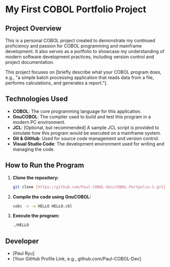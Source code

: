 # My First COBOL Portfolio Project

## Project Overview

This is a personal COBOL project created to demonstrate my continued proficiency and passion for COBOL programming and mainframe development. It also serves as a portfolio to showcase my understanding of modern software development practices, including version control and project documentation.

This project focuses on [briefly describe what your COBOL program does, e.g., "a simple batch processing application that reads data from a file, performs calculations, and generates a report."].

## Technologies Used

* **COBOL**: The core programming language for this application.
* **GnuCOBOL**: The compiler used to build and test this program in a modern PC environment.
* **JCL**: [Optional, but recommended] A sample JCL script is provided to simulate how this program would be executed on a mainframe system.
* **Git & GitHub**: Used for source code management and version control.
* **Visual Studio Code**: The development environment used for writing and managing the code.

## How to Run the Program

1.  **Clone the repository:**
    ```bash
    git clone [https://github.com/Paul-COBOL-Dev/COBOL-Portpolio-1.git](https://github.com/Paul-COBOL-Dev/COBOL-Portpolio-1.git)
    ```
2.  **Compile the code using GnuCOBOL:**
    ```bash
    cobc -x -o HELLO HELLO.cbl
    ```
3.  **Execute the program:**
    ```bash
    ./HELLO
    ```

## Developer

* [Paul Ryu]
* [Your GitHub Profile Link, e.g., github.com/Paul-COBOL-Dev]

